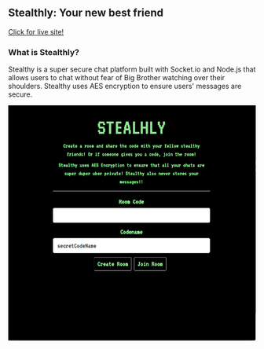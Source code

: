 ## Stealthly: Your new best friend

[Click for live site!](stealthly.herokuapp.com)

[main]: ./src/public/assets/images/main.png

### What is Stealthly?

Stealthy is a super secure chat platform built with Socket.io and Node.js that allows users to chat without fear of Big Brother watching over their shoulders. Stealthy uses AES encryption to ensure users' messages are secure.

![main]
